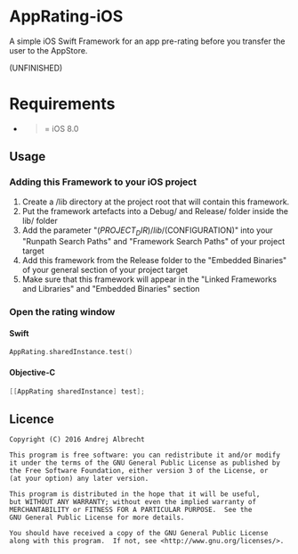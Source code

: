 # AppRating-iOS
A simple iOS Swift Framework for an app pre-rating before you transfer the user to the AppStore.

(UNFINISHED)

# Requirements
- >= iOS 8.0

## Usage

### Adding this Framework to your iOS project

1. Create a /lib directory at the project root that will contain this framework.
2. Put the framework artefacts into a Debug/ and Release/ folder inside the lib/ folder
3. Add the parameter "$(PROJECT_DIR)/lib/$(CONFIGURATION)" into your "Runpath Search Paths" and "Framework Search Paths" of your project target
4. Add this framework from the Release folder to the "Embedded Binaries" of your general section of your project target
5. Make sure that this framework will appear in the "Linked Frameworks and Libraries" and "Embedded Binaries" section

### Open the rating window

#### Swift
```swift
AppRating.sharedInstance.test()
```

#### Objective-C
```objective-c
[[AppRating sharedInstance] test];
```


## Licence
    Copyright (C) 2016 Andrej Albrecht

    This program is free software: you can redistribute it and/or modify
    it under the terms of the GNU General Public License as published by
    the Free Software Foundation, either version 3 of the License, or
    (at your option) any later version.

    This program is distributed in the hope that it will be useful,
    but WITHOUT ANY WARRANTY; without even the implied warranty of
    MERCHANTABILITY or FITNESS FOR A PARTICULAR PURPOSE.  See the
    GNU General Public License for more details.

    You should have received a copy of the GNU General Public License
    along with this program.  If not, see <http://www.gnu.org/licenses/>.
